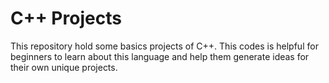 # C++ Projects
This repository hold some basics projects of C++. This codes is helpful for beginners to learn about this language and help them generate ideas for their own unique projects.
